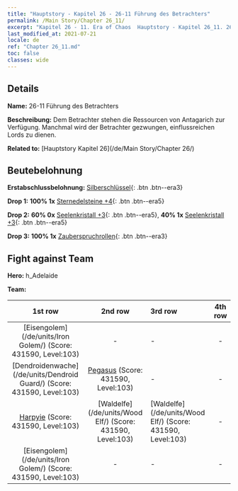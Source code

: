 ```yaml
---
title: "Hauptstory - Kapitel 26 - 26-11 Führung des Betrachters"
permalink: /Main Story/Chapter 26_11/
excerpt: "Kapitel 26 - 11. Era of Chaos  Hauptstory - Kapitel 26_11. 26-11 Führung des Betrachters"
last_modified_at: 2021-07-21
locale: de
ref: "Chapter 26_11.md"
toc: false
classes: wide
---
```


## Details

 **Name:** 26-11 Führung des Betrachters

 **Beschreibung:** Dem Betrachter stehen die Ressourcen von Antagarich zur Verfügung. Manchmal wird der Betrachter gezwungen, einflussreichen Lords zu dienen.

 **Related to:** [Hauptstory Kapitel 26](/de/Main Story/Chapter 26/)

## Beutebelohnung

 **Erstabschlussbelohnung:** [Silberschlüssel](/ItemsDE/con_693/){: .btn .btn--era3}

 **Drop 1:** **100% 1x** [Sternedelsteine +4](/ItemsDE/mat_93/){: .btn .btn--era5}

 **Drop 2:** **60% 0x** [Seelenkristall +3](/ItemsDE/mat_87/){: .btn .btn--era5}, **40% 1x** [Seelenkristall +3](/ItemsDE/mat_87/){: .btn .btn--era5}

 **Drop 3:** **100% 1x** [Zauberspruchrollen](/ItemsDE/con_694/){: .btn .btn--era3}


## Fight against Team
 **Hero:** h_Adelaide

 **Team:**


  | 1st row | 2nd row | 3rd row | 4th row |
  |:----:|:----:|:----|:----:|
  | [Eisengolem](/de/units/Iron Golem/) (Score: 431590, Level:103)  | - | - | - |
  | [Dendroidenwache](/de/units/Dendroid Guard/) (Score: 431590, Level:103)  | [Pegasus](/de/units/Pegasus/) (Score: 431590, Level:103)  | - | - |
  | [Harpyie](/de/units/Harpy/) (Score: 431590, Level:103)  | [Waldelfe](/de/units/Wood Elf/) (Score: 431590, Level:103)  | [Waldelfe](/de/units/Wood Elf/) (Score: 431590, Level:103)  | - |
  | [Eisengolem](/de/units/Iron Golem/) (Score: 431590, Level:103)  | - | - | - |


